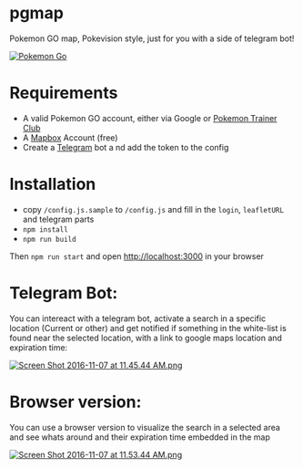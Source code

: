 # pgmap
Pokemon GO map, Pokevision style, just for you with a side of telegram bot!

[![Pokemon Go](http://www.pokemongo.com/static/assets/images/pokemon_go_logo.png)](http://www.pokemongo.com/static/assets/images/pokemon_go_logo.png)


# Requirements

* A valid Pokemon GO account, either via Google or [Pokemon Trainer Club](https://club.pokemon.com/us/pokemon-trainer-club/sign-up/?mo_ar=true)
* A [Mapbox](https://www.mapbox.com/) Account (free)
* Create a [Telegram](https://core.telegram.org/bots#botfather) bot a nd add the token to the config

# Installation

* copy `/config.js.sample` to `/config.js` and fill in the `login`, `leafletURL` and telegram parts
* `npm install`
* `npm run build`

Then `npm run start` and open [http://localhost:3000](http://localhost:3000) in your browser

# Telegram Bot:
You can intereact with a telegram bot, activate a search in a specific location (Current or other) and get notified if something in the white-list is found near the selected location, with a link to google maps location and expiration time:

[![Screen Shot 2016-11-07 at 11.45.44 AM.png](https://s18.postimg.org/ls9optcjd/Screen_Shot_2016_11_07_at_11_45_44_AM.png)](https://postimg.org/image/ggus53qgl/)

# Browser version:
You can use a browser version to visualize the search  in a selected area and see whats around and their expiration time embedded in the map

[![Screen Shot 2016-11-07 at 11.53.44 AM.png](https://s17.postimg.org/ghji2pfhb/Screen_Shot_2016_11_07_at_11_53_44_AM.png)](https://postimg.org/image/9r30t9sbf/)

